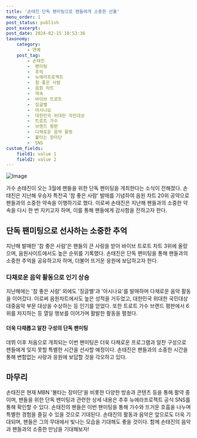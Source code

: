 ```yaml
---
title: '손태진 단독 팬미팅으로 팬들에게 소중한 선물'
menu_order: 1
post_status: publish
post_excerpt: 
post_date: 2024-02-15 10:53:36
taxonomy:
    category:
        - 연예
    post_tag:
        - 손태진
        -  팬미팅
        -  추억
        -  뉴에라프로젝트
        -  참 좋은 사람
        -  음원 차트
        -  약속
        -  바이브 트로트
        -  징글벨
        -  아시나요
        -  대한민국 위대한 국민대상
        -  트로트 가수
        -  브랜드 평판
        -  다채로운 음악 활동
        -  불타는 장미단
        -  SNS
custom_fields:
    field1: value 1
    field2: value 2
---
```


![Image](https://ssl.pstatic.net/mimgnews/image/117/2024/02/13/0003806095_001_20240213085501209.jpg?type=w540)

가수 손태진이 오는 3월에 팬들을 위한 단독 팬미팅을 개최한다는 소식이 전해졌다. 손태진은 지난해 우승자 특전곡 '참 좋은 사람' 발매를 기념하여 음원 차트 20위 공약으로 팬들과의 소중한 약속을 이행하기로 했다. 이로써 손태진은 지난해 팬들과의 소중한 약속을 다시 한 번 지키고자 하며, 이를 통해 팬들에게 감사함을 전하고자 한다.
## 단독 팬미팅으로 선사하는 소중한 추억
지난해 발매한 '참 좋은 사람'은 팬들의 큰 사랑을 받아 바이브 트로트 차트 3위에 올랐으며, 음원사이트에서도 높은 순위를 기록했다. 손태진은 단독 팬미팅을 통해 팬들과의 소중한 추억을 공유하고자 하며, 더불어 뜨거운 응원에 보답하고자 한다.
### 다채로운 음악 활동으로 인기 상승
지난해에는 '참 좋은 사람' 외에도 '징글벨'과 '아시나요'를 발매하며 다채로운 음악 활동을 이어갔다. 이로써 음원차트에서도 높은 성적을 거두었고, 대한민국 위대한 국민대상 대중음악 부문 대상을 수상하는 등 인기를 얻었다. 또한 트로트 가수 브랜드 평판에서 6위를 차지하는 등 열일 행보를 이어가며 활발한 활동을 펼쳤다.
#### 더욱 다채롭고 알찬 구성의 단독 팬미팅
데뷔 이후 처음으로 개최되는 이번 팬미팅은 더욱 다채로운 프로그램과 알찬 구성으로 팬들에게 잊지 못할 특별한 시간을 선사할 예정이다. 손태진은 팬들과의 소중한 시간을 통해 변함없는 사랑과 응원에 보답할 것을 각오하고 있다.
## 마무리
손태진은 현재 MBN '불타는 장미단'을 비롯한 다양한 방송과 콘텐츠 등을 통해 활약 중이며, 팬들을 위한 단독 팬미팅과 관련한 상세 내용은 추후 뉴에라프로젝트 공식 SNS를 통해 확인할 수 있다. 손태진의 팬들은 이번 팬미팅을 통해 가수와 뜨거운 호흡을 나누며 특별한 경험을 즐길 수 있을 것으로 기대된다. 손태진의 활동과 음악은 앞으로도 더욱 기대되며, 팬들은 그의 무대에서 빛나는 모습을 기대해도 좋을 것이다. 함께 손태진의 음악과 팬들과의 소중한 만남을 기대해보자!
